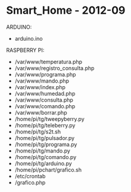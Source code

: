 # Smart_Home - 2012-09

ARDUINO:
 - arduino.ino

RASPBERRY PI:
- /var/www/temperatura.php
- /var/www/registro_consulta.php
- /var/www/programa.php
- /var/www/mando.php
- /var/www/index.php
- /var/www/humedad.php
- /var/www/consulta.php
- /var/www/comando.php
- /var/www/borrar.php
- /home/pi/tg/tweepyberry.py
- /home/pi/tg/teleberry.py
- /home/pi/tg/s2t.sh
- /home/pi/tg/pulsador.py
- /home/pi/tg/programa.py
- /home/pi/tg/mando.py
- /home/pi/tg/comando.py
- /home/pi/tg/arduino.py
- /home/pi/pchart/grafico.sh
- /etc/crontab
- /grafico.php
